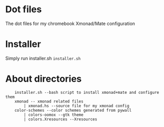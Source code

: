 Dot files
=========

The dot files for my chromebook Xmonad/Mate configuration

Installer
=========

Simply run installer.sh
`installer.sh`

About directories
=================
```
    installer.sh --bash script to install xmonad+mate and configure them
    xmonad -- xmonad related files
        | xmonad.hs --source file for my xmonad config
    color-schemes --color schemes generated from pywall
        | colors-oomox --gtk theme
        | colors.Xresources --Xresources
```

